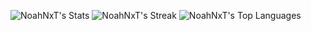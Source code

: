 ![NoahNxT's Stats](https://github-readme-stats.vercel.app/api?username=NoahNxT&theme=vue-dark&show_icons=true&hide_border=true&count_private=true)
![NoahNxT's Streak](https://github-readme-streak-stats.herokuapp.com/?user=NoahNxT&theme=vue-dark&hide_border=true)
![NoahNxT's Top Languages](https://github-readme-stats.vercel.app/api/top-langs/?username=NoahNxT&theme=vue-dark&show_icons=true&hide_border=true&layout=compact)
